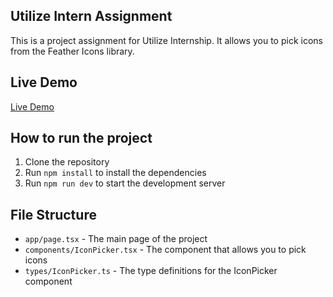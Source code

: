 ## Utilize Intern Assignment

This is a project assignment for Utilize Internship. It allows you to pick icons from the Feather Icons library.

## Live Demo

[Live Demo](https://utilize-assignment-three.vercel.app/)

## How to run the project

1. Clone the repository
2. Run `npm install` to install the dependencies
3. Run `npm run dev` to start the development server

## File Structure

- `app/page.tsx` - The main page of the project
- `components/IconPicker.tsx` - The component that allows you to pick icons
- `types/IconPicker.ts` - The type definitions for the IconPicker component
